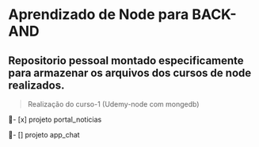 # Aprendizado de Node para BACK-AND

## Repositorio pessoal montado especificamente para armazenar os arquivos dos cursos de node realizados.

  > Realização do curso-1 (Udemy-node com mongedb)
  
   :page_with_curl:- [x] projeto portal_noticias
   
   :email:- [] projeto app_chat
